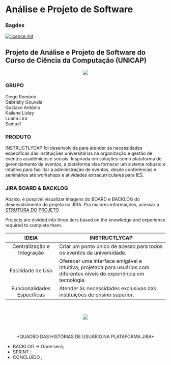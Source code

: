 # Análise e Projeto de Software

### Bagdes
[![licence mit](https://img.shields.io/badge/licence-MIT-blue.svg)](./LICENSE)

###

## Projeto de Análise e Projeto de Software do Curso de Ciência da Computação (UNICAP)
  <p align="center">
   <img src="http://www1.unicap.br/icam/wp-content/uploads/2019/06/marca_nova.svg" />
  </p>
  
### GRUPO 
Diego Romário<br>
Gabrielly Gouveia<br>
Gustavo Antônio<br>
Kailane Lisley<br>
Luana Lira<br>
Samuel<br>

### PRODUTO 
INSTRUCTLYCAP foi desenvolvida para atender às necessidades específicas das instituições universitárias na organização e gestão de eventos acadêmicos e sociais. Inspirada em soluções como plataforma de gerenciamento de eventos, a plataforma visa fornecer um sistema robusto e intuitivo para facilitar a administração de eventos, desde conferências e seminários até workshops e atividades extracurriculares para IES.

### JIRA BOARD & BACKLOG
Abaixo, é possível visualizar imagens do BOARD e BACKLOG do desenvolvimento do projeto no JIRA. Pra maiores informações, acessar a [STRUTURA DO PROJETO]()

Projects are divided into three tiers based on the knowledge and experience
required to complete them.

| IDEIA | INSTRUCTLYCAP                                                                                                                                               |
| :--: | ---------------------------------------------------------------------------------------------------------------------------------------------------------------- |
|  Centralização e Integração   | Criar um ponto único de acesso para todos os eventos da universidade.                                 |
|  Facilidade de Uso   | Oferecer uma interface amigável e intuitiva, projetada para usuários com diferentes níveis de experiência em tecnologia. |
|  Funcionalidades Específicas   | Atender às necessidades exclusivas das instituições de ensino superior.                    |
<br>
  <p align="center">
   <img src="https://github.com/user-attachments/assets/4827a93d-20a5-49e0-8fd8-31fb6bbc2f74"/>
  </p>
  <br>

  <p align="center">
    *QUADRO DAS HISTÓRIAS DE USUÁRIO NA PLATAFORMA JIRA*

  -   BACKLOG -> Onde será;
  -   SPRINT ;
  -   CONCLUÍDO ;
  </p>

